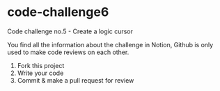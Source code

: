 # code-challenge6

Code challenge no.5 - Create a logic cursor

You find all the information about the challenge in Notion, Github is only used to make code reviews on each other.

1. Fork this project
2. Write your code
3. Commit & make a pull request for review
